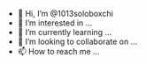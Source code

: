 - 👋 Hi, I’m @1013soloboxchi
- 👀 I’m interested in ...
- 🌱 I’m currently learning ...
- 💞️ I’m looking to collaborate on ...
- 📫 How to reach me ...

<!---
1013soloboxchi/1013soloboxchi is a ✨ special ✨ repository because its `README.md` (this file) appears on your GitHub profile.
You can click the Preview link to take a look at your changes.
--->
